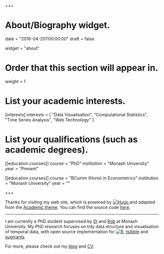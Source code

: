 +++
# About/Biography widget.

date = "2016-04-20T00:00:00"
draft = false

widget = "about"

# Order that this section will appear in.
weight = 1

# List your academic interests.
[interests]
  interests = [
    "Data Visualisation",
    "Computational Statistics",
    "Time Series Analysis",
    "Web Technology"
  ]

# List your qualifications (such as academic degrees).
[[education.courses]]
  course = "PhD"
  institution = "Monash University"
  year = "Present"

[[education.courses]]
  course = "BComm (Hons) in Econometrics"
  institution = "Monash University"
  year = ""
 
+++

Thanks for visiting my web site, which is powered by [![Hugo](https://raw.githubusercontent.com/gohugoio/hugoDocs/master/static/img/hugo-logo.png)
](https://gohugo.io/) and adapted from the [Academic theme](https://sourcethemes.com/academic/). You can find the source code [here](https://github.com/earowang/earo.me).

---

I am currently a PhD student supervised by [Di](http://www.dicook.org) and [Rob](http://robjhyndman.com) at Monash University. My PhD research focuses on tidy data structure and visualisation of temporal data, with open source implementation for [![R](https://www.r-project.org/logo/Rlogo.svg)](https://www.r-project.org), [tsibble](http://pkg.earo.me/tsibble) and [sugrrants](http://pkg.earo.me/sugrrants).

For more, please check out my [blog](https://blog.earo.me) and [CV](CV.html).
<!-- <img src="https://ghchart.rshah.org/756bb1/earowang" alt="Earo Wang Github Chart" /> -->
